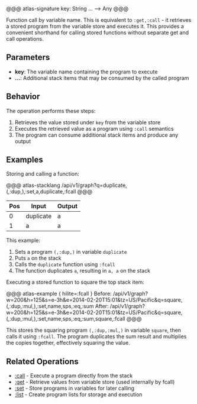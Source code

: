 @@@ atlas-signature
key: String
...
-->
Any
@@@

Function call by variable name. This is equivalent to `:get,:call` - it retrieves a stored
program from the variable store and executes it. This provides a convenient shorthand for
calling stored functions without separate get and call operations.

## Parameters

* **key**: The variable name containing the program to execute
* **...**: Additional stack items that may be consumed by the called program

## Behavior

The operation performs these steps:
1. Retrieves the value stored under `key` from the variable store
2. Executes the retrieved value as a program using `:call` semantics
3. The program can consume additional stack items and produce any output

## Examples

Storing and calling a function:

@@@ atlas-stacklang
/api/v1/graph?q=duplicate,(,:dup,),:set,a,duplicate,:fcall
@@@

<table><thead><th>Pos</th><th>Input</th><th>Output</th></thead><tbody><tr>
<td>0</td>
<td>duplicate</td>
<td>a</td>
</tr><tr>
<td>1</td>
<td>a</td>
<td>a</td>
</tr></tbody></table>

This example:
1. Sets a program `(,:dup,)` in variable `duplicate`
2. Puts `a` on the stack
3. Calls the `duplicate` function using `:fcall`
4. The function duplicates `a`, resulting in `a, a` on the stack

Executing a stored function to square the top stack item:

@@@ atlas-example { hilite=:fcall }
Before: /api/v1/graph?w=200&h=125&s=e-3h&e=2014-02-20T15:01&tz=US/Pacific&q=square,(,:dup,:mul,),:set,name,sps,:eq,:sum
After: /api/v1/graph?w=200&h=125&s=e-3h&e=2014-02-20T15:01&tz=US/Pacific&q=square,(,:dup,:mul,),:set,name,sps,:eq,:sum,square,:fcall
@@@

This stores the squaring program `(,:dup,:mul,)` in variable `square`, then calls it using
`:fcall`. The program duplicates the sum result and multiplies the copies together,
effectively squaring the value.

## Related Operations

* [:call](call.md) - Execute a program directly from the stack
* [:get](get.md) - Retrieve values from variable store (used internally by fcall)
* [:set](set.md) - Store programs in variables for later calling
* [:list](list.md) - Create program lists for storage and execution